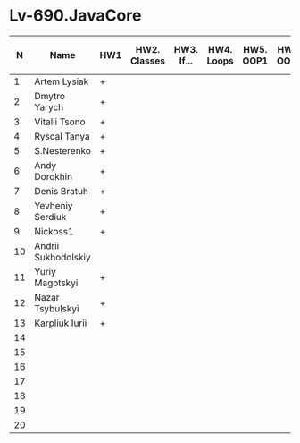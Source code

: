 # Lv-690.JavaCore
N|Name| HW1 | HW2. Classes|HW3. If...|HW4. Loops|HW5. OOP1 |HW6. OOP2 |HW7. Inner classes| HW8. Collection | HW9. String|HW10. Exception|HW11. Thread. IO|HW12. Java8
--|--|--|--|--|--|--|--|--|--|--|--|--|--
1|Artem Lysiak|+||||||||||||
2|Dmytro Yarych|+||||||||||||
3|Vitalii Tsono|+||||||||||||
4|Ryscal Tanya|+||||||||||||
5|S.Nesterenko|+||||||||||||
6|Andy Dorokhin|+||||||||||||
7|Denis Bratuh|+||||||||||||
8|Yevheniy Serdiuk|+||||||||||||
9|Nickoss1|+||||||||||||
10|Andrii Sukhodolskiy|||||||||||||
11|Yuriy Magotskyi|+||||||||||||
12|Nazar Tsybulskyi|+||||||||||||
13|Karpliuk Iurii|+||||||||||||
14||||||||||||||
15||||||||||||||
16||||||||||||||
17||||||||||||||
18||||||||||||||
19||||||||||||||
20||||||||||||||
